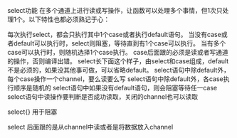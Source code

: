 <!--
 * @Date: 2021-05-10 17:10:33
 * @LastEditors: seven sun 
 * @LastEditTime: 2021-05-10 17:18:38
 * @FilePath: /面试题/gobase/select/select.md
-->
select功能
在多个通道上进行读或写操作，让函数可以处理多个事情，但1次只处理1个。以下特性也都必须熟记于心：

每次执行select，都会只执行其中1个case或者执行default语句。
当没有case或者default可以执行时，select则阻塞，等待直到有1个case可以执行。
当有多个case可以执行时，则随机选择1个case执行。
case后面跟的必须是读或者写通道的操作，否则编译出错。
select长下面这个样子，由select和case组成，default不是必须的，如果没其他事可做，可以省略default。
select语句中除default外，每个case操作一个channel，要么读要么写
select语句中除default外，各case执行顺序是随机的
select语句中如果没有default语句，则会阻塞等待任一case
select语句中读操作要判断是否成功读取，关闭的channel也可以读取

select{} 用于阻塞

select 后面跟的是从channel中读或者是将数据放入channel

